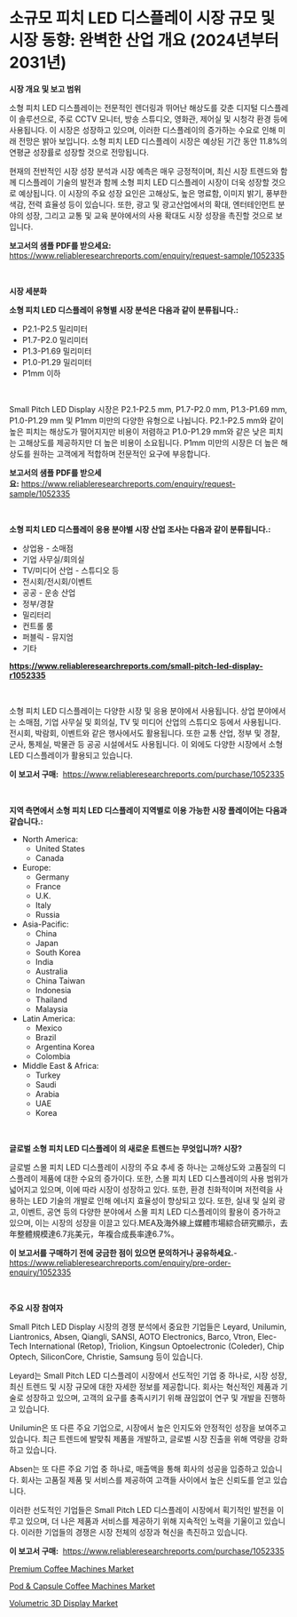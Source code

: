 <p><h1>소규모 피치 LED 디스플레이 시장 규모 및 시장 동향: 완벽한 산업 개요 (2024년부터 2031년)</h1></p><p><strong>시장 개요 및 보고 범위</strong></p>
<p><p>소형 피치 LED 디스플레이는 전문적인 렌더링과 뛰어난 해상도를 갖춘 디지털 디스플레이 솔루션으로, 주로 CCTV 모니터, 방송 스튜디오, 영화관, 제어실 및 시청각 환경 등에 사용됩니다. 이 시장은 성장하고 있으며, 이러한 디스플레이의 증가하는 수요로 인해 미래 전망은 밝아 보입니다. 소형 피치 LED 디스플레이 시장은 예상된 기간 동안 11.8%의 연평균 성장률로 성장할 것으로 전망됩니다.</p><p>현재의 전반적인 시장 성장 분석과 시장 예측은 매우 긍정적이며, 최신 시장 트렌드와 함께 디스플레이 기술의 발전과 함께 소형 피치 LED 디스플레이 시장이 더욱 성장할 것으로 예상됩니다. 이 시장의 주요 성장 요인은 고해상도, 높은 명료함, 이미지 밝기, 풍부한 색감, 전력 효율성 등이 있습니다. 또한, 광고 및 광고산업에서의 확대, 엔터테인먼트 분야의 성장, 그리고 교통 및 교육 분야에서의 사용 확대도 시장 성장을 촉진할 것으로 보입니다.</p></p>
<p><strong>보고서의 샘플 PDF를 받으세요:</strong> <a href="https://www.reliableresearchreports.com/enquiry/request-sample/1052335">https://www.reliableresearchreports.com/enquiry/request-sample/1052335</a></p>
<p>&nbsp;</p>
<p><strong>시장 세분화</strong></p>
<p><strong>소형 피치 LED 디스플레이 유형별 시장 분석은 다음과 같이 분류됩니다.:</strong></p>
<p><ul><li>P2.1-P2.5 밀리미터</li><li>P1.7-P2.0 밀리미터</li><li>P1.3-P1.69 밀리미터</li><li>P1.0-P1.29 밀리미터</li><li>P1mm 이하</li></ul></p>
<p>&nbsp;</p>
<p><p>Small Pitch LED Display 시장은 P2.1-P2.5 mm, P1.7-P2.0 mm, P1.3-P1.69 mm, P1.0-P1.29 mm 및 P1mm 미만의 다양한 유형으로 나뉩니다. P2.1-P2.5 mm와 같이 높은 피치는 해상도가 떨어지지만 비용이 저렴하고 P1.0-P1.29 mm와 같은 낮은 피치는 고해상도를 제공하지만 더 높은 비용이 소요됩니다. P1mm 미만의 시장은 더 높은 해상도를 원하는 고객에게 적합하며 전문적인 요구에 부응합니다.</p></p>
<p><strong>보고서의 샘플 PDF를 받으세요:</strong>&nbsp;<a href="https://www.reliableresearchreports.com/enquiry/request-sample/1052335">https://www.reliableresearchreports.com/enquiry/request-sample/1052335</a></p>
<p>&nbsp;</p>
<p><strong> 소형 피치 LED 디스플레이 응용 분야별 시장 산업 조사는 다음과 같이 분류됩니다.:</strong></p>
<p><ul><li>상업용 - 소매점</li><li>기업 사무실/회의실</li><li>TV/미디어 산업 - 스튜디오 등</li><li>전시회/전시회/이벤트</li><li>공공 - 운송 산업</li><li>정부/경찰</li><li>밀리터리</li><li>컨트롤 룸</li><li>퍼블릭 - 뮤지엄</li><li>기타</li></ul></p>
<p><strong><a href="https://www.reliableresearchreports.com/small-pitch-led-display-r1052335">https://www.reliableresearchreports.com/small-pitch-led-display-r1052335</a></strong></p>
<p>&nbsp;</p>
<p><p>소형 피치 LED 디스플레이는 다양한 시장 및 응용 분야에서 사용됩니다. 상업 분야에서는 소매점, 기업 사무실 및 회의실, TV 및 미디어 산업의 스튜디오 등에서 사용됩니다. 전시회, 박람회, 이벤트와 같은 행사에서도 활용됩니다. 또한 교통 산업, 정부 및 경찰, 군사, 통제실, 박물관 등 공공 시설에서도 사용됩니다. 이 외에도 다양한 시장에서 소형 LED 디스플레이가 활용되고 있습니다.</p></p>
<p><strong>이 보고서 구매:</strong>&nbsp; <a href="https://www.reliableresearchreports.com/purchase/1052335">https://www.reliableresearchreports.com/purchase/1052335</a></p>
<p>&nbsp;</p>
<p><strong>지역 측면에서 소형 피치 LED 디스플레이 지역별로 이용 가능한 시장 플레이어는 다음과 같습니다.:</strong></p>
<p><ul>
    <li>
        North America:
        <ul>
            <li>United States</li>
            <li>Canada</li>
        </ul>
    </li>
    <li>
        Europe:
        <ul>
            <li>Germany</li>
            <li>France</li>
            <li>U.K.</li>
            <li>Italy</li>
            <li>Russia</li>
        </ul>
    </li>
    <li>
        Asia-Pacific:
        <ul>
            <li>China</li>
            <li>Japan</li>
            <li>South Korea</li>
            <li>India</li>
            <li>Australia</li>
            <li>China Taiwan</li>
            <li>Indonesia</li>
            <li>Thailand</li>
            <li>Malaysia</li>
        </ul>
    </li>
    <li>
        Latin America:
        <ul>
            <li>Mexico</li>
            <li>Brazil</li>
            <li>Argentina Korea</li>
            <li>Colombia</li>
        </ul>
    </li>
    <li>
        Middle East & Africa:
        <ul>
            <li>Turkey</li>
            <li>Saudi</li>
            <li>Arabia</li>
            <li>UAE</li>
            <li>Korea</li>
        </ul>
    </li>
    </ul></p>
<p>&nbsp;</p>
<p><strong>글로벌 소형 피치 LED 디스플레이 의 새로운 트렌드는 무엇입니까? 시장?</strong></p>
<p><p>글로벌 스몰 피치 LED 디스플레이 시장의 주요 추세 중 하나는 고해상도와 고품질의 디스플레이 제품에 대한 수요의 증가이다. 또한, 스몰 피치 LED 디스플레이의 사용 범위가 넓어지고 있으며, 이에 따라 시장이 성장하고 있다. 또한, 환경 친화적이며 저전력을 사용하는 LED 기술의 개발로 인해 에너지 효율성이 향상되고 있다. 또한, 실내 및 실외 광고, 이벤트, 공연 등의 다양한 분야에서 스몰 피치 LED 디스플레이의 활용이 증가하고 있으며, 이는 시장의 성장을 이끌고 있다.MEA及海外線上媒體市場綜合研究顯示，去年整體規模達6.7兆美元，年複合成長率達6.7%。</p></p>
<p><strong>이 보고서를 구매하기 전에 궁금한 점이 있으면 문의하거나 공유하세요.</strong>- <a href="https://www.reliableresearchreports.com/enquiry/pre-order-enquiry/1052335">https://www.reliableresearchreports.com/enquiry/pre-order-enquiry/1052335</a></p>
<p>&nbsp;</p>
<p><strong>주요 시장 참여자</strong></p>
<p><p>Small Pitch LED Display 시장의 경쟁 분석에서 중요한 기업들은 Leyard, Unilumin, Liantronics, Absen, Qiangli, SANSI, AOTO Electronics, Barco, Vtron, Elec-Tech International (Retop), Triolion, Kingsun Optoelectronic (Coleder), Chip Optech, SiliconCore, Christie, Samsung 등이 있습니다.</p><p>Leyard는 Small Pitch LED 디스플레이 시장에서 선도적인 기업 중 하나로, 시장 성장, 최신 트렌드 및 시장 규모에 대한 자세한 정보를 제공합니다. 회사는 혁신적인 제품과 기술로 성장하고 있으며, 고객의 요구를 충족시키기 위해 끊임없이 연구 및 개발을 진행하고 있습니다.</p><p>Unilumin은 또 다른 주요 기업으로, 시장에서 높은 인지도와 안정적인 성장을 보여주고 있습니다. 최근 트렌드에 발맞춰 제품을 개발하고, 글로벌 시장 진출을 위해 역량을 강화하고 있습니다.</p><p>Absen는 또 다른 주요 기업 중 하나로, 매출액을 통해 회사의 성공을 입증하고 있습니다. 회사는 고품질 제품 및 서비스를 제공하여 고객들 사이에서 높은 신뢰도를 얻고 있습니다.</p><p>이러한 선도적인 기업들은 Small Pitch LED 디스플레이 시장에서 획기적인 발전을 이루고 있으며, 더 나은 제품과 서비스를 제공하기 위해 지속적인 노력을 기울이고 있습니다. 이러한 기업들의 경쟁은 시장 전체의 성장과 혁신을 촉진하고 있습니다.</p></p>
<p><strong>이 보고서 구매:</strong>&nbsp;&nbsp;<a href="https://www.reliableresearchreports.com/purchase/1052335">https://www.reliableresearchreports.com/purchase/1052335</a></p>
<p><p><a href="https://www.linkedin.com/pulse/premium-coffee-machines-market-analysis-sze-forecasted-period-8rp6f?trackingId=Cx%2FwSJ4X9LNJn7i%2FYTxJ8Q%3D%3D">Premium Coffee Machines Market</a></p><p><a href="https://www.linkedin.com/pulse/pod-amp-capsule-coffee-machines-market-size-outlook-forecast-2024-ywoif?trackingId=urZd7e%2BXhzrFRhkrZG%2FdXg%3D%3D">Pod & Capsule Coffee Machines Market</a></p><p><a href="https://www.linkedin.com/pulse/volumetric-3d-display-market-competitive-analysis-trends-forecast-qqxwf?trackingId=vlSKaGb5fRTVB6FutiZxiQ%3D%3D">Volumetric 3D Display Market</a></p></p>